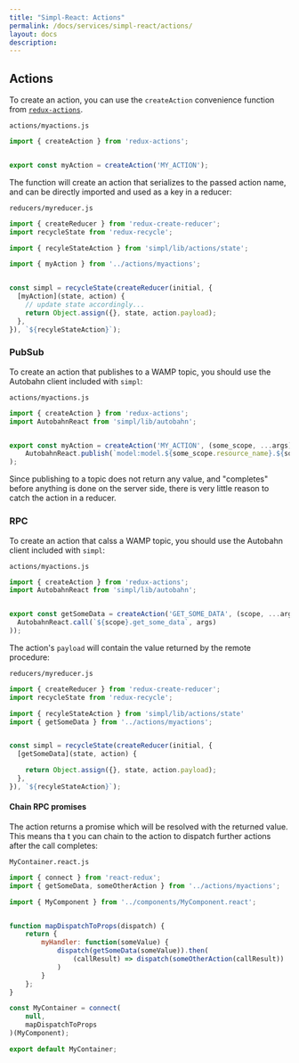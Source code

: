 ```yaml
---
title: "Simpl-React: Actions"
permalink: /docs/services/simpl-react/actions/
layout: docs
description:
---
```


## Actions

To create an action, you can use the `createAction` convenience function from [`redux-actions`](https://github.com/acdlite/redux-actions).

`actions/myactions.js`
```js
import { createAction } from 'redux-actions';


export const myAction = createAction('MY_ACTION');
```

The function will create an action that serializes to the passed action name, and can be directly imported and used as a key in a reducer:


`reducers/myreducer.js`
```js
import { createReducer } from 'redux-create-reducer';
import recycleState from 'redux-recycle';

import { recyleStateAction } from 'simpl/lib/actions/state';

import { myAction } from '../actions/myactions';


const simpl = recycleState(createReducer(initial, {
  [myAction](state, action) {
    // update state accordingly...
    return Object.assign({}, state, action.payload);
  },
}), `${recyleStateAction}`);
```

### PubSub

To create an action that publishes to a WAMP topic, you should use the Autobahn client included with `simpl`:

`actions/myactions.js`
```js
import { createAction } from 'redux-actions';
import AutobahnReact from 'simpl/lib/autobahn';


export const myAction = createAction('MY_ACTION', (some_scope, ...args) =>
    AutobahnReact.publish(`model:model.${some_scope.resource_name}.${some_scope.id}.topic_name`, args)
);
```

Since publishing to a topic does not return any value, and "completes" before anything is done on the server side, there is very little reason to catch the action in a reducer.

### RPC

To create an action that calss a WAMP topic, you should use the Autobahn client included with `simpl`:

`actions/myactions.js`
```js
import { createAction } from 'redux-actions';
import AutobahnReact from 'simpl/lib/autobahn';


export const getSomeData = createAction('GET_SOME_DATA', (scope, ...args) => (
  AutobahnReact.call(`${scope}.get_some_data`, args)
));
```

The action's `payload` will contain the value returned by the remote procedure:

`reducers/myreducer.js`
```js
import { createReducer } from 'redux-create-reducer';
import recycleState from 'redux-recycle';

import { recyleStateAction } from 'simpl/lib/actions/state'
import { getSomeData } from '../actions/myactions';


const simpl = recycleState(createReducer(initial, {
  [getSomeData](state, action) {

    return Object.assign({}, state, action.payload);
  },
}), `${recyleStateAction}`);
```

#### Chain RPC promises

The action returns a promise which will be resolved with the returned value. This means tha t you can chain to the action to dispatch further actions after the call completes:

`MyContainer.react.js`
```js
import { connect } from 'react-redux';
import { getSomeData, someOtherAction } from '../actions/myactions';

import { MyComponent } from '../components/MyComponent.react';


function mapDispatchToProps(dispatch) {
    return {
        myHandler: function(someValue) {
            dispatch(getSomeData(someValue)).then(
                (callResult) => dispatch(someOtherAction(callResult))
            )
        }
    };
}

const MyContainer = connect(
    null,
    mapDispatchToProps
)(MyComponent);

export default MyContainer;
```
